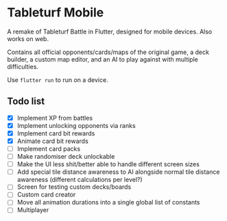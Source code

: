 # Tableturf Mobile

A remake of Tableturf Battle in Flutter, designed for mobile devices. Also works on web.

Contains all official opponents/cards/maps of the original game, a deck builder, a custom map editor, and an AI to play against with multiple difficulties.

Use `flutter run` to run on a device.

## Todo list

- [x] Implement XP from battles
- [x] Implement unlocking opponents via ranks
- [x] Implement card bit rewards
- [x] Animate card bit rewards
- [ ] Implement card packs
- [ ] Make randomiser deck unlockable
- [ ] Make the UI less shit/better able to handle different screen sizes
- [ ] Add special tile distance awareness to AI alongside normal tile distance awareness (different calculations per level?)
- [ ] Screen for testing custom decks/boards
- [ ] Custom card creator
- [ ] Move all animation durations into a single global list of constants
- [ ] Multiplayer
